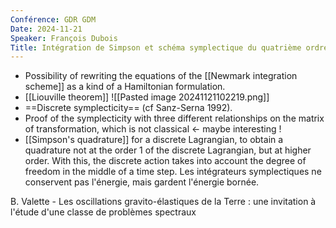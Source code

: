```yaml
---
Conférence: GDR GDM
Date: 2024-11-21
Speaker: François Dubois
Title: Intégration de Simpson et schéma symplectique du quatrième ordre
---
```

- Possibility of rewriting the equations of the [[Newmark integration scheme]] as a kind of a Hamiltonian formulation. 
- [[Liouville theorem]]
![[Pasted image 20241121102219.png]]
- ==Discrete symplecticity== (cf Sanz-Serna 1992). 
- Proof of the symplecticity with three different relationships on the matrix of transformation, which is not classical $\leftarrow$ maybe interesting !
- [[Simpson's quadrature]] for a discrete Lagrangian, to obtain a quadrature not at the order 1 of the discrete Lagrangian, but at higher order. With this, the discrete action takes into account the degree of freedom in the middle of a time step. 
Les intégrateurs symplectiques ne conservent pas l'énergie, mais gardent l'énergie bornée.

B. Valette - Les oscillations gravito-élastiques de la Terre : une invitation à l'étude d'une classe de problèmes spectraux